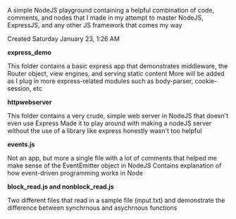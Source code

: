 A simple NodeJS playground containing a helpful combination of code, comments, and nodes that I made
in my attempt to master NodeJS, ExpressJS, and any other JS framework that comes my way


Created Saturday January 23, 1:26 AM


<b> express_demo </b>

This folder contains a basic express app that demonstrates middleware, the Router object, view engines, and serving static content
More will be added as I plug in more express-related modules such as body-parser, cookie-session, etc


<b> httpwebserver </b>

This folder contains a very crude, simple web server in NodeJS that doesn't even use Express
Made it to play around with making a nodeJS server without the use of a library like express
honestly wasn't too helpful


<b> events.js </b>

Not an app, but more a single file with a lot of comments that helped me make sense of the EventEmitter object in NodeJS
Contains explanation of how event-driven programming works in Node


<b> block_read.js and nonblock_read.js </b>

Two different files that read in a sample file (input.txt) and demonstrate the difference between synchrnous and asychrnous functions
